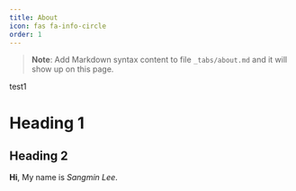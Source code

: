 ```yaml
---
title: About
icon: fas fa-info-circle
order: 1
---
```



> **Note**: Add Markdown syntax content to file `_tabs/about.md` and it will show up on this page.

test1

# Heading 1

## Heading 2


**Hi**, My name is *Sangmin Lee*.